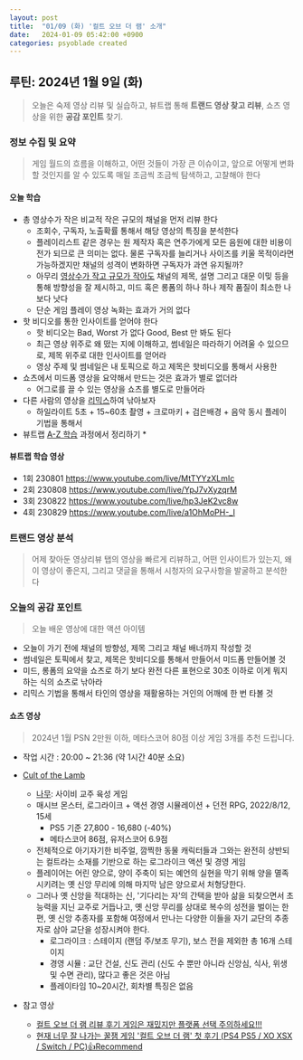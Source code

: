 ```yaml
---
layout: post
title:  "01/09 (화) '컬트 오브 더 램' 소개"
date:   2024-01-09 05:42:00 +0900
categories: psyoblade created
---
```




## 루틴: 2024년 1월 9일 (화)

>   오늘은 숙제 영상 리뷰 및 실습하고, 뷰트랩 통해 **트랜드 영상 찾고 리뷰**, 쇼츠 영상을 위한 **공감 포인트** 찾기.

### 정보 수집 및 요약

>   게임 월드의 흐름을 이해하고, 어떤 것들이 가장 큰 이슈이고, 앞으로 어떻게 변화할 것인지를 알 수 있도록 매일 조금씩 조금씩 탐색하고, 고찰해야 한다

#### 오늘 학습

* 총 영상수가 작은 비교적 작은 규모의 채널을 먼저 리뷰 한다
  * 조회수, 구독자, 노출확률 통해서 해당 영상의 특징을 분석한다
  * 플레이리스트 같은 경우는 원 제작자  혹은 연주가에게 모든 음원에 대한 비용이 전가 되므로 큰 의미는 없다. 물론 구독자를 늘리거나 사이즈를 키울 목적이라면 가능하겠지만 채널의 성격이 변화하면 구독자가 과연 유지될까?
  * 아무리 [영상수가 작고 규모가 작아도](https://www.youtube.com/@user-wg8tu4sc5u/videos) 채널의 제목, 설명 그리고 대문 이밎 등을 통해 방향성을 잘 제시하고, 미드 혹은 롱폼의 하나 하나 제작 품질이 최소한 나보다 낫다
  * 단순 게임 플레이 영상 녹화는 효과가 거의 없다
* 핫 비디오를 통한 인사이트를 얻어야 한다
  * 핫 비디오는 Bad, Worst 가 없다 Good, Best 만 봐도 된다
  * 최근 영상 위주로 왜 떴는 지에 이해하고, 썸네일은 따라하기 어려울 수 있으므로, 제목 위주로 대한 인사이트를 얻어라
  * 영상 주제 및 썸네일은 내 토픽으로 하고 제목은 핫비디오를 통해서 사용한
* 쇼츠에서 미드폼 영상을 요약해서 만드는 것은 효과가 별로 없더라
  * 어그로를 끌 수 있는 영상을 쇼츠를 별도로 만들어라
* 다른 사람의 영상을 [리믹스](https://bit.ly/3S7xJJ4)하여 낚아보자
  * 하일라이트 5초 + 15~60초 촬영 + 크로마키 + 검은배경 + 음악 동시 플레이 기법을 통해서 
* 뷰트랩 [A-Z 학습](https://bit.ly/3ROr85a) 과정에서 정리하기
  * 

#### 뷰트랩 학습 영상

* 1회 230801   https://www.youtube.com/live/MtTYYzXLmIc
* 2회 230808   https://www.youtube.com/live/YpJ7vXyzqrM
* 3회 230822   https://www.youtube.com/live/hp3JeK2vc8w 
* 4회 230829   https://www.youtube.com/live/a1OhMoPH-_I

### 트랜드 영상 분석

>   어제 찾아둔 영상리뷰 탭의 영상을 빠르게 리뷰하고, 어떤 인사이트가 있는지, 왜 이 영상이 좋은지, 그리고 댓글을 통해서 시청자의 요구사항을 발굴하고 분석한다

### 오늘의 공감 포인트

>   오늘 배운 영상에 대한 액션 아이템

* 오늘이 가기 전에 채널의 방향성, 제목 그리고 채널 배너까지 작성할 것
* 썸네일은 토픽에서 찾고, 제목은 핫비디오를 통해서 만들어서 미드폼 만들어볼 것
* 미드, 롱폼의 요약을 쇼츠로 하기 보다 완전 다른 표현으로 30초 이하로 이게 뭐지 하는 식의 쇼츠로 낚아라
* 리믹스 기법을 통해서 타인의 영상을 재활용하는 거인의 어깨에 한 번 타볼 것

#### 쇼츠 영상

> 2024년 1월 PSN 2만원 이하, 메타스코어 80점 이상 게임 3개를 추천 드립니다. 

* 작업 시간 : 20:00 ~ 21:36 (약 1시간 40분 소요)

* [Cult of the Lamb](https://www.youtube.com/watch?v=ctX3jVORkkk)
  * [나무](https://namu.wiki/w/Cult%20of%20the%20Lamb): 사이비 교주 육성 게임
  * 매시브 몬스터, 로그라이크 + 액션 경영 시뮬레이션 + 던전 RPG, 2022/8/12, 15세
    * PS5 기준 27,800 - 16,680 (-40%)
    * 메타스코어 86점, 유저스코어 6.9점
  * 전체적으로 아기자기한 비주얼, 깜찍한 동물 캐릭터들과 그와는 완전히 상반되는 컬트라는 소재를 기반으로 하는 로그라이크 액션 및 경영 게임
  * 플레이어는 어린 양으로, 양이 주축이 되는 예언의 실현을 막기 위해 양을 멸족시키려는 옛 신앙 무리에 의해 마지막 남은 양으로서 처형당한다.
  * 그러나 옛 신앙을 적대하는 신, '기다리는 자'의 간택을 받아 삶을 되찾으면서 초능력을 지닌 교주로 거듭나고, 옛 신앙 무리를 상대로 복수의 성전을 벌이는 한편, 옛 신앙 추종자를 포함해 여정에서 만나는 다양한 이들을 자기 교단의 추종자로 삼아 교단을 성장시켜야 한다.
    * 로그라이크 : 스테이지 (랜덤 주/보조 무기), 보스 전을 제외한 총 16개 스테이지
    * 경영 시뮬 : 교단 건설, 신도 관리 (신도 수 뿐만 아니라 신앙심, 식사, 위생 및 수면 관리), 많다고 좋은 것은 아님
    * 플레이타임 10~20시간, 회차별 특징은 없음
* 참고 영상
  * [컬트 오브 더 램 리뷰 후기 게임은 재밌지만 플랫폼 선택 주의하세요!!!](https://www.youtube.com/watch?v=EtLe5NMaZEQ)
  * [현재 너무 잘 나가는 꿀잼 게임 '컬트 오브 더 램' 첫 후기 (PS4 PS5 / XO XSX / Switch / PC)👍Recommend](https://www.youtube.com/watch?v=5keBGYAV6mc)

